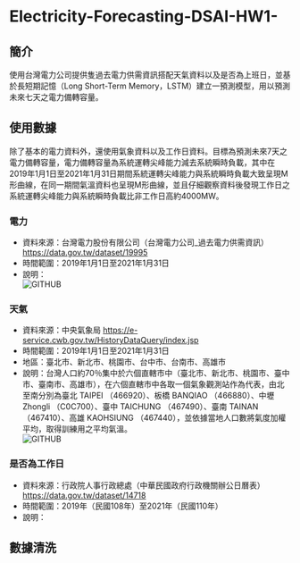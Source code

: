 # Electricity-Forecasting-DSAI-HW1-
## 簡介
使用台灣電力公司提供隻過去電力供需資訊搭配天氣資料以及是否為上班日，並基於長短期記憶（Long Short-Term Memory，LSTM）建立一預測模型，用以預測未來七天之電力備轉容量。
## 使用數據
除了基本的電力資料外，還使用氣象資料以及工作日資料。目標為預測未來7天之電力備轉容量，電力備轉容量為系統運轉尖峰能力減去系統瞬時負載，其中在2019年1月1日至2021年1月31日期間系統運轉尖峰能力與系統瞬時負載大致呈現M形曲線，在同一期間氣溫資料也呈現M形曲線，並且仔細觀察資料後發現工作日之系統運轉尖峰能力與系統瞬時負載比非工作日高約4000MW。
### 電力
* 資料來源：台灣電力股份有限公司（台灣電力公司_過去電力供需資訊） https://data.gov.tw/dataset/19995
* 時間範圍：2019年1月1日至2021年1月31日
* 說明：  
![GITHUB](https://github.com/vf19961226/Electricity-Forecasting-DSAI-HW1-/blob/main/figure/Power.png "Power")
### 天氣
* 資料來源：中央氣象局 https://e-service.cwb.gov.tw/HistoryDataQuery/index.jsp
* 時間範圍：2019年1月1日至2021年1月31日
* 地區：臺北市、新北市、桃園市、台中市、台南市、高雄市
* 說明：台灣人口約70％集中於六個直轄市中（臺北市、新北市、桃園市、臺中市、臺南市、高雄市），在六個直轄市中各取一個氣象觀測站作為代表，由北至南分別為臺北 TAIPEI （466920）、板橋 BANQIAO （466880）、中壢 Zhongli （C0C700）、臺中 TAICHUNG （467490）、臺南 TAINAN （467410）、高雄 KAOHSIUNG （467440），並依據當地人口數將氣度加權平均，取得訓練用之平均氣溫。  
![GITHUB](https://github.com/vf19961226/Electricity-Forecasting-DSAI-HW1-/blob/main/figure/Temperature.png "Temperature")
### 是否為工作日
* 資料來源：行政院人事行政總處（中華民國政府行政機關辦公日曆表）https://data.gov.tw/dataset/14718
* 時間範圍：2019年（民國108年）至2021年（民國110年）
* 說明：  
## 數據清洗
